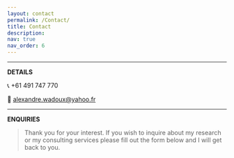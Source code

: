 ```yaml
---
layout: contact
permalink: /Contact/
title: Contact
description: 
nav: true
nav_order: 6
---
```


----
**DETAILS**

:telephone_receiver: +61 491 747 770

:email: alexandre.wadoux@yahoo.fr

----
**ENQUIRIES**

> Thank you for your interest. If you wish to inquire about my research or my consulting services please fill out the form below and I will get back to you.
